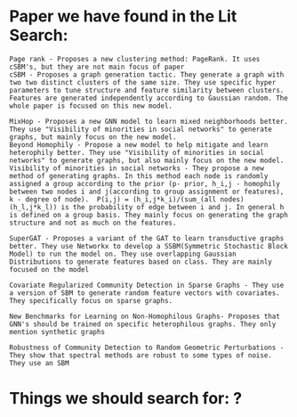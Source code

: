 # Paper we have found in the Lit Search:

	Page rank - Proposes a new clustering method: PageRank. It uses cSBM's, but they are not main focus of paper
	cSBM - Proposes a graph generation tactic. They generate a graph with two two distinct clusters of the same size. They use specific hyper parameters to tune structure and feature similarity between clusters. Features are generated independently according to Gaussian random. The whole paper is focused on this new model.
  
 	MixHop - Proposes a new GNN model to learn mixed neighborhoods better. They use "Visibility of minorities in social networks" to generate graphs, but mainly focus on the new model.
	Beyond Homophily - Propose a new model to help mitigate and learn heterophily better. They use "Visibility of minorities in social networks" to generate graphs, but also mainly focus on the new model.
	Visibility of minorities in social networks - They propose a new method of generating graphs. In this method each node is randomly assigned a group according to the prior (p- prior, h_i,j - homophily between two nodes i and j(according to group assignment or features), k - degree of node).  P(i,j) = (h_i,j*k_i)/(sum_(all nodes)(h_l,j*k_l)) is the probability of edge between i and j. In general h is defined on a group basis. They mainly focus on generating the graph structure and not as much on the features.

	SuperGAT - Proposes a variant of the GAT to learn transductive graphs better. They use Networkx to develop a SSBM(Symmetric Stochastic Block Model) to run the model on. They use overlapping Gaussian Distributions to generate features based on class. They are mainly focused on the model

	Covariate Regularized Community Detection in Sparse Graphs - They use a version of SBM to generate random feature vectors with covariates. They specifically focus on sparse graphs.

	New Benchmarks for Learning on Non-Homophilous Graphs- Proposes that GNN's should be trained on specific heterophilous graphs. They only mention synthetic graphs

	Robustness of Community Detection to Random Geometric Perturbations - They show that spectral methods are robust to some types of noise. They use an SBM

# Things we should search for: ?
 
